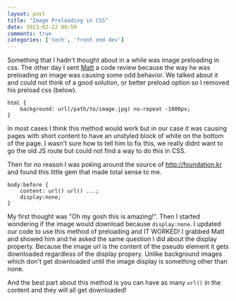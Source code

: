```yaml
---
layout: post
title: "Image Preloading in CSS"
date: 2013-02-22 09:59
comments: true
categories: ['tech', 'front end dev']
---
```


Something that I hadn't thought about in a while was image preloading in css.<!-- more -->
The other day I sent [Matt](http://busticated.org) a code review because the way he was
preloading an image was causing some odd behavior. We talked about it and could not think of a good solution, or better preload option so I removed his preload css (below).

    html {
        background: url(/path/to/image.jpg) no-repeat -1000px;
    }

In most cases I think this method would work but in our case it was causing pages with short content to have an unstyled block of white on the bottom of the page.
I wasn't sure how to tell him to fix this, we really didnt want to go the old JS route but could not find a way to do this in CSS.

Then for no reason I was poking around the source of <http://foundation.kr> and found this little gem that made total sense to me.

    body:before {
        content: url() url() ...;
        display:none;
    }

My first thought was "Oh my gosh this is amazing!". Then I started wondering if the image would download because `display:none`. I updated our code to use this method of
preloading and IT WORKED! I grabbed Matt and showed him and he asked the same question I did about the display property. Because the image url is the content
of the pseudo element it gets downloaded regardless of the display propery. Unlike background images which don't get downloaded until the image display is something other than none.

And the best part about this method is you can have as many `url()` in the content and they will all get downloaded!

